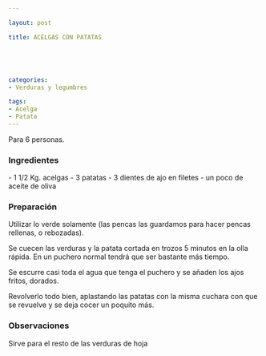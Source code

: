 ```yaml
---

layout: post

title: ACELGAS CON PATATAS





categories:
- Verduras y legumbres

tags:
- Acelga
- Patata
---
```


Para 6 personas.

<h3>Ingredientes</h3>
- 1 1/2 Kg. acelgas
- 3 patatas
- 3 dientes de ajo en filetes
- un poco de aceite de oliva

<h3>Preparación</h3>

Utilizar lo verde solamente (las pencas las guardamos para hacer pencas rellenas, o rebozadas).

Se cuecen las verduras y la patata cortada en trozos 5 minutos en la olla rápida. En un puchero normal tendrá que ser bastante más tiempo.

Se escurre casi toda el agua que tenga el puchero y se añaden los ajos fritos, dorados.

Revolverlo todo bien, aplastando las patatas con la misma cuchara con que se revuelve y se deja cocer un poquito más.

<h3>Observaciones</h3>

Sirve para el resto de las verduras de hoja

